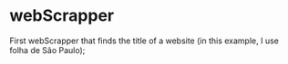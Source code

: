 # webScrapper
First webScrapper that finds the title of a website (in this example, I use folha de São Paulo);
